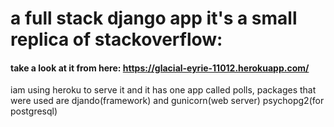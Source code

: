 # a full stack django app it's a small replica of stackoverflow:
#### take a look at it from here: https://glacial-eyrie-11012.herokuapp.com/

iam using heroku to serve it and it has one app called polls, packages that were used are djando(framework) and gunicorn(web server) psychopg2(for postgresql)

